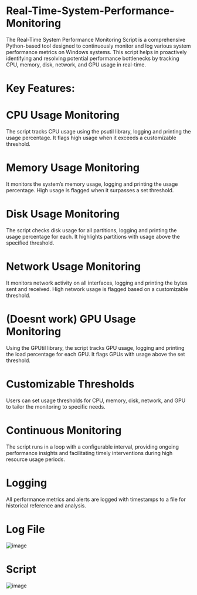 # Real-Time-System-Performance-Monitoring
The Real-Time System Performance Monitoring Script is a comprehensive Python-based tool designed to continuously monitor and log various system performance metrics on Windows systems. This script helps in proactively identifying and resolving potential performance bottlenecks by tracking CPU, memory, disk, network, and GPU usage in real-time.

# Key Features:

# CPU Usage Monitoring
The script tracks CPU usage using the psutil library, logging and printing the usage percentage. It flags high usage when it exceeds a customizable threshold.
# Memory Usage Monitoring
It monitors the system’s memory usage, logging and printing the usage percentage. High usage is flagged when it surpasses a set threshold.
# Disk Usage Monitoring
The script checks disk usage for all partitions, logging and printing the usage percentage for each. It highlights partitions with usage above the specified threshold.
# Network Usage Monitoring
It monitors network activity on all interfaces, logging and printing the bytes sent and received. High network usage is flagged based on a customizable threshold.
# (Doesnt work) GPU Usage Monitoring 
Using the GPUtil library, the script tracks GPU usage, logging and printing the load percentage for each GPU. It flags GPUs with usage above the set threshold.
# Customizable Thresholds
Users can set usage thresholds for CPU, memory, disk, network, and GPU to tailor the monitoring to specific needs.
# Continuous Monitoring
The script runs in a loop with a configurable interval, providing ongoing performance insights and facilitating timely interventions during high resource usage periods.
# Logging
All performance metrics and alerts are logged with timestamps to a file for historical reference and analysis.

# Log File
![image](https://github.com/hadiqHus/Real-Time-System-Performance-Monitoring/assets/64806441/3052b5ca-4807-4465-ad78-b19f62cfd190)

# Script
![image](https://github.com/hadiqHus/Real-Time-System-Performance-Monitoring/assets/64806441/ddaf62b1-10b4-499e-8446-89c7523a8576)


